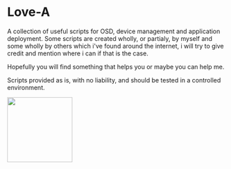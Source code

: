 # Love-A
A collection of useful scripts for OSD, device management and application deployment. 
Some scripts are created wholly, or partialy, by myself and some wholly by others which i've found around the internet, i will try to give credit and mention where i can if that is the case.

Hopefully you will find something that helps you or maybe you can help me.

Scripts provided as is, with no liability, and should be tested in a controlled environment.


<img src="https://i.pinimg.com/originals/6c/90/28/6c90288d7e10d46d18895f17f420a92c.gif" width="150" height="150" />
